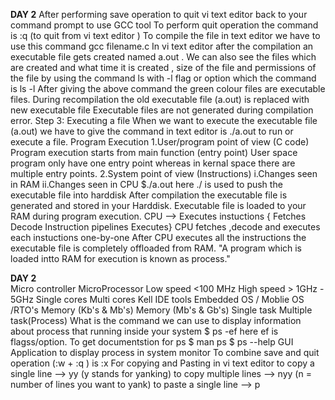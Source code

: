 **DAY 2**
After performing save operation to quit vi text editor back to your command prompt to use GCC tool 
To perform quit operation the command is
:q <enter> (to quit from vi text editor )
To compile the file in text editor we have to use this command
gcc filename.c
In vi text editor after the compilation an executable file gets created named a.out .
We can also see the files which are created and what time it is created , size of the file and permissions of the file by using the command ls with -l flag or option which the command is ls -l
After giving the above command the green colour files are executable files.
During recompilation the old executable file (a.out) is replaced with new executable file
Executable files are not generated during compilation error.
Step 3: Executing a file
When we want to execute the executable file (a.out) we have to give the command in text editor is ./a.out to run or execute a file.
Program Execution
1.User/program point of view (C code)
Program execution starts from main function (entry point)
User space program only have one entry point whereas in kernal space there are multiple entry points.
2.System point of view (Instructions)
i.Changes seen in RAM
ii.Changes seen in CPU
$./a.out here ./ is used to push the executable file into harddisk
After compilation the executable file is generated and stored in your Harddisk.
Executable file is loaded to your RAM during program execution.
CPU --> Executes instuctions
{ Fetches
  Decode         Instruction pipelines
  Executes}
CPU fetches ,decode and executes each instuctions one-by-one
After CPU executes all the instructions the executable file is completely offloaded from RAM.
"A program which is loaded intto RAM for execution is known as process."

**DAY 2**  
Micro controller                                            MicroProcessor
Low speed <100 MHz                                          High speed > 1GHz - 5GHz
Single cores                                                Multi cores
Kell IDE tools                                              Embedded OS / Moblie OS /RTO's
Memory (Kb's & Mb's)                                        Memory (Mb's & Gb's)
Single task                                                 Multiple task(Process)
What is the command we can use to display information about process that running inside your system 
$ ps -ef here ef is flagss/option.
To get documentstion for ps
$ man ps
$ ps --help
GUI Application to display process in system monitor 
To combine save and quit operation (:w + :q ) is
:x 
For copying and Pasting in vi text editor
to copy a single line --> yy  (y stands for yanking)
to copy multiple lines --> nyy (n = number of lines you want to yank)
to paste a single line --> p


